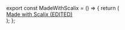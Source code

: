 <crea-write path="src/components/made-with-crea.tsx" description="write-description">
export const MadeWithScalix = () => {
  return (
    <div className="p-4 text-center">
      <a
        href="https://www.scalix.world/"
        target="_blank"
        rel="noopener noreferrer"
        className="text-sm text-gray-500 hover:text-gray-700 dark:text-gray-400 dark:hover:text-gray-200"
      >
        Made with Scalix (EDITED)
      </a>
    </div>
  );
};
</crea-write>

